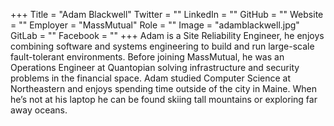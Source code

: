 +++
Title = "Adam Blackwell"
Twitter = ""
LinkedIn = ""
GitHub = ""
Website = ""
Employer = "MassMutual"
Role = ""
Image = "adamblackwell.jpg"
GitLab = ""
Facebook = ""
+++
Adam is a Site Reliability Engineer, he enjoys combining software and systems engineering to build and run large-scale fault-tolerant environments.  Before joining MassMutual, he was an Operations Engineer at Quantopian solving infrastructure and security problems in the financial space.  Adam studied Computer Science at Northeastern and enjoys spending time outside of the city in Maine.  When he’s not at his laptop he can be found skiing tall mountains or exploring far away oceans.